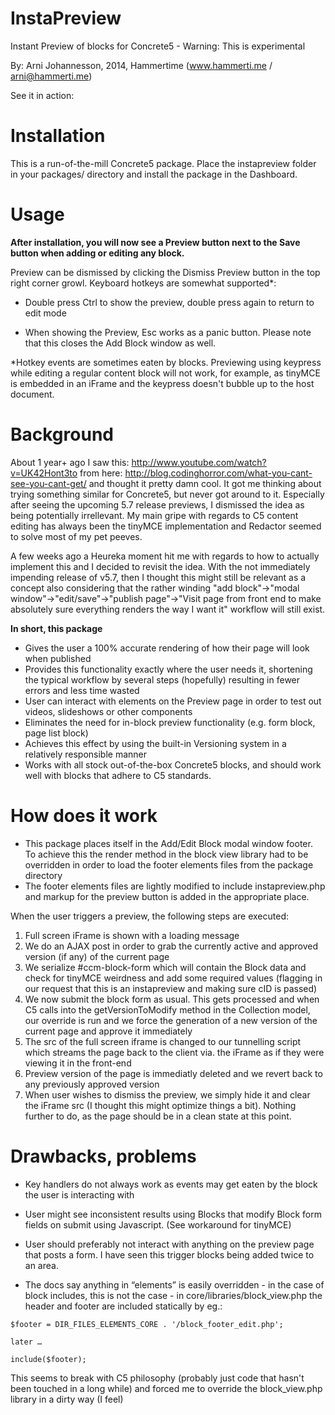 InstaPreview
============

Instant Preview of blocks for Concrete5 - Warning: This is experimental

By: Arni Johannesson, 2014, Hammertime (www.hammerti.me / arni@hammerti.me)

See it in action: 

Installation
============

This is a run-of-the-mill Concrete5 package. Place the instapreview folder in your packages/ directory and install the package in the Dashboard. 

Usage
============

**After installation, you will now see a Preview button next to the Save button when adding or editing any block.** 

Preview can be dismissed by clicking the Dismiss Preview button in the top right corner growl. Keyboard hotkeys are somewhat supported*:

* Double press Ctrl to show the preview, double press again to return to edit mode

* When showing the Preview, Esc works as a panic button. Please note that this closes the Add Block window as well.

*Hotkey events are sometimes eaten by blocks. Previewing using keypress while editing a regular content block will not work, for example, as tinyMCE is embedded in an iFrame and the keypress doesn't bubble up to the host document.

Background
============

About 1 year+ ago I saw this: http://www.youtube.com/watch?v=UK42Hont3to from here: http://blog.codinghorror.com/what-you-cant-see-you-cant-get/ and thought it pretty damn cool. It got me thinking about trying something similar for Concrete5, but never got around to it. Especially after seeing the upcoming 5.7 release previews, I dismissed the idea as being potentially irrellevant. My main gripe with regards to C5 content editing has always been the tinyMCE implementation and Redactor seemed to solve most of my pet peeves. 

A few weeks ago a Heureka moment hit me with regards to how to actually implement this and I decided to revisit the idea. With the not immediately impending release of v5.7, then I thought this might still be relevant as a concept also considering that the rather winding "add block"->"modal window"->"edit/save"->"publish page"->"Visit page from front end to make absolutely sure everything renders the way I want it" workflow will still exist.

**In short, this package**

* Gives the user a 100% accurate rendering of how their page will look when published
* Provides this functionality exactly where the user needs it, shortening the typical workflow by several steps (hopefully) resulting in fewer errors and less time wasted
* User can interact with elements on the Preview page in order to test out videos, slideshows or other components
* Eliminates the need for in-block preview functionality (e.g. form block, page list block)
* Achieves this effect by using the built-in Versioning system in a relatively responsible manner
* Works with all stock out-of-the-box Concrete5 blocks, and should work well with blocks that adhere to C5 standards.


How does it work
============

* This package places itself in the Add/Edit Block modal window footer. To achieve this the render method in the block view library had to be overridden in order to load the footer elements files from the package directory
* The footer elements files are lightly modified to include instapreview.php and markup for the preview button is added in the appropriate place.

When the user triggers a preview, the following steps are executed:

1. Full screen iFrame is shown with a loading message
2. We do an AJAX post in order to grab the currently active and approved version (if any) of the current page
3. We serialize #ccm-block-form which will contain the Block data and check for tinyMCE weirdness and add some required values (flagging in our request that this is an instapreview and making sure cID is passed)
4. We now submit the block form as usual. This gets processed and when C5 calls into the getVersionToModify method in the Collection model, our override is run and we force the generation of a new version of the current page and approve it immediately
5. The src of the full screen iframe is changed to our tunnelling script which streams the page back to the client via. the iFrame as if they were viewing it in the front-end
6. Preview version of the page is immediatly deleted and we revert back to any previously approved version
7. When user wishes to dismiss the preview, we simply hide it and clear the iFrame src (I thought this might optimize things a bit). Nothing further to do, as the page should be in a clean state at this point. 


Drawbacks, problems
============

* Key handlers do not always work as events may get eaten by the block the user is interacting with

* User might see inconsistent results using Blocks that modify Block form fields on submit using Javascript. (See workaround for tinyMCE) 
 
* User should preferably not interact with anything on the preview page that posts a form. I have seen this trigger blocks being added twice to an area.

* The docs say anything in “elements” is easily overridden - in the case of block includes, this is not the case - in core/libraries/block_view.php the header and footer are included statically by eg.:
```
$footer = DIR_FILES_ELEMENTS_CORE . '/block_footer_edit.php';

later …

include($footer);
```
This seems to break with C5 philosophy (probably just code that hasn't been touched in a long while) and forced me to override the block_view.php library in a dirty way (I feel)
